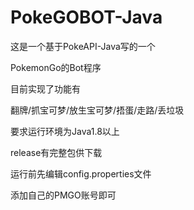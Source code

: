 # PokeGOBOT-Java

这是一个基于PokeAPI-Java写的一个

PokemonGo的Bot程序

目前实现了功能有

翻牌/抓宝可梦/放生宝可梦/捂蛋/走路/丢垃圾

要求运行环境为Java1.8以上

release有完整包供下载

运行前先编辑config.properties文件

添加自己的PMGO账号即可
